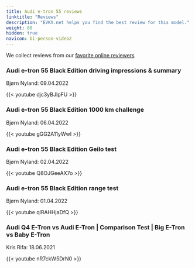 ```yaml
---
title: Audi e-tron 55 reviews
linktitle: "Reviews"
description: "EVKX.net helps you find the best review for this model."
weight: 80
hidden: true
navicon: bi-person-video2
---
```

We collect reviews from our [favorite online reviewers](../../../../../guides/evreviewers/)

<div class="container text-center shadow p-2 pe-4 mb-5 bg-body-tertiary rounded border">
<h3>Audi e-tron 55 Black Edition driving impressions & summary</h3>
<p>Bjørn Nyland: 09.04.2022</p>

{{< youtube djc3yBJIpFU >}}

</div>
<div class="container text-center shadow p-2 pe-4 mb-5 bg-body-tertiary rounded border">
<h3>Audi e-tron 55 Black Edition 1000 km challenge</h3>
<p>Bjørn Nyland: 06.04.2022</p>

{{< youtube gGG2A11yWwI >}}

</div>
<div class="container text-center shadow p-2 pe-4 mb-5 bg-body-tertiary rounded border">
<h3>Audi e-tron 55 Black Edition Geilo test</h3>
<p>Bjørn Nyland: 02.04.2022</p>

{{< youtube Q8OJGeeAX7o >}}

</div>
<div class="container text-center shadow p-2 pe-4 mb-5 bg-body-tertiary rounded border">
<h3>Audi e-tron 55 Black Edition range test</h3>
<p>Bjørn Nyland: 01.04.2022</p>

{{< youtube qlRAHHjaDfQ >}}

</div>
<div class="container text-center shadow p-2 pe-4 mb-5 bg-body-tertiary rounded border">
<h3>Audi Q4 E-Tron vs Audi E-Tron | Comparison Test | Big E-Tron vs Baby E-Tron</h3>
<p>Kris Rifa: 18.06.2021</p>

{{< youtube nR7ckW5DrN0 >}}

</div>
